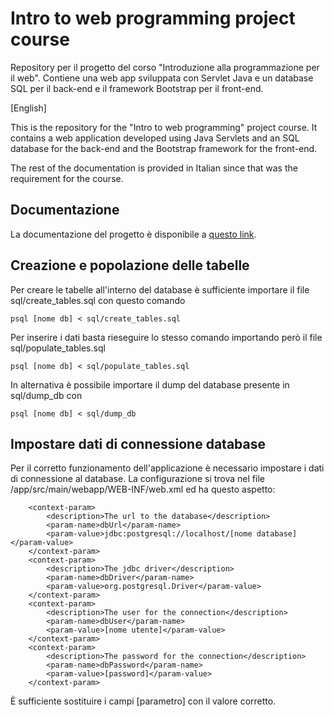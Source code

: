 # Intro to web programming project course
Repository per il progetto del corso "Introduzione alla programmazione per il web". Contiene una web app sviluppata con Servlet Java e un database SQL per il back-end e il framework Bootstrap per il front-end.

[English]

This is the repository for the "Intro to web programming" project course. It contains a web application developed using Java Servlets and an SQL database for the back-end and the Bootstrap framework for the front-end. 

The rest of the documentation is provided in Italian since that was the requirement for the course.

## Documentazione
La documentazione del progetto è disponibile a [questo link](https://docs.google.com/document/d/1Fa3DuwpcoFoz8SzSYSbgl9fuGLV4APD07iAmDPsJSa8/edit?usp=sharing).

## Creazione e popolazione delle tabelle
Per creare le tabelle all'interno del database è sufficiente importare il file sql/create_tables.sql con questo comando
```
psql [nome db] < sql/create_tables.sql
```
Per inserire i dati basta rieseguire lo stesso comando importando però il file sql/populate_tables.sql
```
psql [nome db] < sql/populate_tables.sql
```

In alternativa è possibile importare il dump del database presente in sql/dump_db con
```
psql [nome db] < sql/dump_db
```

## Impostare dati di connessione database
Per il corretto funzionamento dell'applicazione è necessario impostare i dati di connessione al database. La configurazione si trova nel file /app/src/main/webapp/WEB-INF/web.xml ed ha questo aspetto:
```
    <context-param>
        <description>The url to the database</description>
        <param-name>dbUrl</param-name>
        <param-value>jdbc:postgresql://localhost/[nome database]</param-value>
    </context-param>
    <context-param>
        <description>The jdbc driver</description>
        <param-name>dbDriver</param-name>
        <param-value>org.postgresql.Driver</param-value>
    </context-param>
    <context-param>
        <description>The user for the connection</description>
        <param-name>dbUser</param-name>
        <param-value>[nome utente]</param-value>
    </context-param>
    <context-param>
        <description>The password for the connection</description>
        <param-name>dbPassword</param-name>
        <param-value>[password]</param-value>
    </context-param>
```
È sufficiente sostituire i campi [parametro] con il valore corretto.
